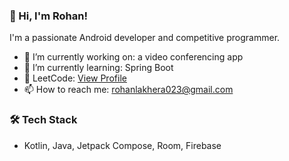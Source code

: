 ### 👋 Hi, I'm Rohan!

I'm a passionate Android developer and competitive programmer.

- 🔭 I’m currently working on: a video conferencing app
- 🌱 I’m currently learning: Spring Boot
- 🧠 LeetCode: [View Profile](https://leetcode.com/rho023)
- 📫 How to reach me: rohanlakhera023@gmail.com

### 🛠 Tech Stack
- Kotlin, Java, Jetpack Compose, Room, Firebase
